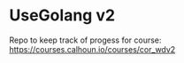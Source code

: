 # UseGolang v2


Repo to keep track of progess for course: https://courses.calhoun.io/courses/cor_wdv2